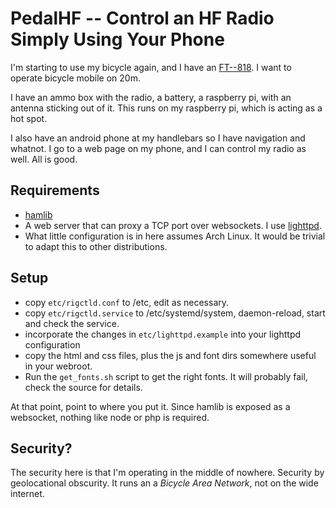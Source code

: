 # PedalHF -- Control an HF Radio Simply Using Your Phone

I'm starting to use my bicycle again, and I have an [FT--818](https://www.yaesu.com/indexVS.cfm?cmd=DisplayProducts&ProdCatID=102&encProdID=36B7B98621AF7554C9A03C8B190C5079).      I want to operate bicycle mobile on 20m.  

I have an ammo box with the radio, a battery, a raspberry pi, with an antenna sticking out of it.   This runs on my raspberry pi, which is acting as a hot spot.

I also have an android phone at my handlebars so I have navigation and whatnot.  I go to a web page on my phone, and I can control my radio as well.   All is good.

## Requirements

 * [hamlib](https://hamlib.github.io/)
 * A web server that can proxy a TCP port over websockets.  I use [lighttpd](https://www.lighttpd.net/).
 * What little configuration is in here assumes Arch Linux.   It would be trivial to adapt this to other distributions.
 
## Setup

 * copy ``etc/rigctld.conf`` to /etc, edit as necessary.
 * copy ``etc/rigctld.service`` to /etc/systemd/system, daemon-reload, start and check the service.
 * incorporate the changes in ``etc/lighttpd.example`` into your lighttpd configuration
 * copy the html and css files, plus the js and font dirs somewhere useful in your webroot.
 * Run the ``get_fonts.sh`` script to get the right fonts.  It will probably fail, check the source for details.
 
At that point, point to where you put it.  Since hamlib is exposed as a websocket, nothing like node or php is required.

## Security?

The security here is that I'm operating in the middle of nowhere.   Security by geolocational obscurity.   It runs an a *Bicycle Area Network*, not on the wide internet.


